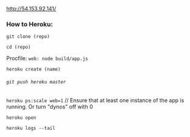 
http://54.153.92.141/

### How to Heroku:
`git clone (repo)`

`cd (repo)` 

Procfile: `web: node build/app.js` 

`heroku create (name)`

###### `git push heroku master`

`heroku ps:scale web=1` // Ensure that at least one instance of the app is running. Or turn "dynos" off with 0

`heroku open`

`heroku logs --tail`
